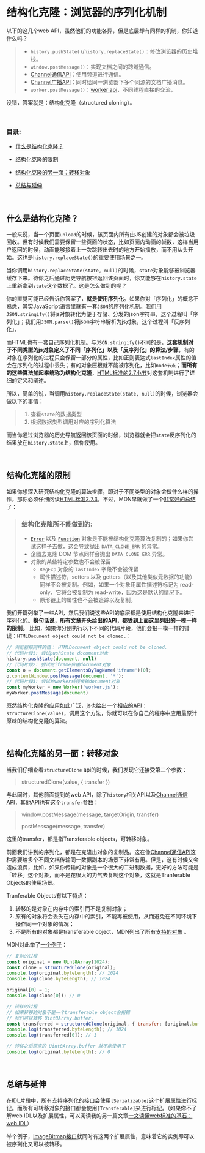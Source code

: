 # 结构化克隆：浏览器的序列化机制

以下的这几个web API，虽然他们的功能各异，但是底层却有同样的机制，你知道什么吗？

> - `history.pushState()`/`history.replaceState()`：修改浏览器的历史堆栈。
> - `window.postMessage()`：实现文档之间的跨域通信。
> - [Channel通信API](https://developer.mozilla.org/zh-CN/docs/Web/API/Channel_Messaging_API)：使用频道进行通信。
> - [Channel广播API](https://developer.mozilla.org/zh-CN/docs/Web/API/Broadcast_Channel_API)：同时给同一浏览器下多个同源的文档广播消息。
> - `worker.postMessage()`：[worker api](https://developer.mozilla.org/zh-CN/docs/Web/API/Web_Workers_API/Using_web_workers)，不同线程直接的交流，

没错，答案就是：结构化克隆（structured cloning）。


<br/>


### 目录:

- [什么是结构化克隆？](#什么是结构化克隆)

- [结构化克隆的限制](#结构化克隆的限制)

- [结构化克隆的另一面：转移对象](#结构化克隆的另一面转移对象)

- [总结与延伸](#总结与延伸)
<br/>


## 什么是结构化克隆？

一般来说，当一个页面`unload`的时候，该页面内所有由JS创建的对象都会被垃圾回收。但有时候我们需要保留一些页面的状态，比如页面内动画的帧数，这样当用户返回的时候，动画能够接着上一次跳转出去时的地方开始播放，而不用从头开始。这也是`history.replaceState()`的重要使用场景之一。

当你调用`history.replaceState(state, null)`的时候，`state`对象能够被浏览器缓存下来。待你之后通过历史导航按钮返回该页面时，你又能够在`history.state`上重新拿到`state`这个数据了。这是怎么做到的呢？

你的直觉可能已经告诉你答案了，**就是使用序列化**。如果你对「序列化」的概念不熟悉，其实JavaScript语言里就有一套`JSON`的序列化机制。我们用`JSON.stringify()`将js对象转化为便于存储、分发的json字符串，这个过程叫「序列化」；我们用`JSON.parse()`将json字符串解析为js对象，这个过程叫「反序列化」。

而HTML也有一套自己序列化机制。与`JSON.stringify()`不同的是，**这套机制对于不同类型的js对象定义了不同「序列化」以及「反序列化」的算法/步骤**，有的对象在序列化的过程只会保留一部分的属性，比如正则表达式`lastIndex`属性的值会在序列化的过程中丢失；有的对象压根就不能被序列化，比如`node节点`；**而所有的这些算法加起来统称为结构化克隆**，[HTML标准的2.7小节](https://html.spec.whatwg.org/#safe-passing-of-structured-data)对这套机制进行了详细的定义和阐述。

所以，简单的说，当调用`history.replaceState(state, null)`的时候，浏览器会做以下的事情：

> 1. 查看`state`的数据类型
> 2. 根据数据类型调用对应的序列化算法

而当你通过浏览器的历史导航返回该页面的时候，浏览器就会把`state`反序列化的结果放在`history.state`上，供你使用。


<br/>


## 结构化克隆的限制

如果你想深入研究结构化克隆的算法步骤，即对于不同类型的对象会做什么样的操作，那你必须仔细阅读[HTML标准2.7.3](https://html.spec.whatwg.org/#structuredserializeinternal)。不过，MDN早就做了一个[非常好的总结](https://developer.mozilla.org/zh-CN/docs/Web/API/Web_Workers_API/Structured_clone_algorithm)了：

> ### 结构化克隆所不能做到的:
>
> - [`Error`](https://developer.mozilla.org/zh-CN/docs/Web/JavaScript/Reference/Global_Objects/Error) 以及 [`Function`](https://developer.mozilla.org/zh-CN/docs/Web/JavaScript/Reference/Global_Objects/Function) 对象是不能被结构化克隆算法复制的；如果你尝试这样子去做，这会导致抛出 `DATA_CLONE_ERR` 的异常。
> - 企图去克隆 DOM 节点同样会抛出 `DATA_CLONE_ERR` 异常。
> - 对象的某些特定参数也不会被保留
>   - `RegExp` 对象的 `lastIndex` 字段不会被保留
>   - 属性描述符，setters 以及 getters（以及其他类似元数据的功能）同样不会被复制。例如，如果一个对象用属性描述符标记为 read-only，它将会被复制为 read-write，因为这是默认的情况下。
>   - 原形链上的属性也不会被追踪以及复制。

我们开篇列举了一些API，然后我们说这些API的底层都是使用结构化克隆来进行序列化的。**换句话说，所有文章开头给出的API，都受到上面这里列出的一模一样的限制。** 比如，如果你分别执行以下不同的代码片段，他们会报一模一样的错误：`HTMLDocument object could not be cloned.`：

```js
// 浏览器报同样的错： HTMLDocument object could not be cloned.
// 代码片段1: 尝试pushState document对象
history.pushState(document, null)
// 代码片段2: 尝试给iframe传输document对象
const o = document.getElementsByTagName('iframe')[0];
o.contentWindow.postMessage(document, '*'); 
// 代码片段3: 尝试给worker线程传输document对象
const myWorker = new Worker('worker.js');
myWorker.postMessage(document)
```

既然结构化克隆的应用如此广泛，js也给出一个[相应的API](https://developer.mozilla.org/zh-CN/docs/Web/API/structuredClone)：`structureClone(value)`，调用这个方法，你就可以在你自己的程序中应用最原汁原味的结构化克隆的算法。


<br/>


## 结构化克隆的另一面：转移对象

当我们仔细查看`structureClone` api的时候，我们发现它还接受第二个参数：

> structuredClone(value, { transfer })

与此同时，其他前面提到的web API，除了`history`相关API以及[Channel通信API](https://developer.mozilla.org/zh-CN/docs/Web/API/Channel_Messaging_API)，其他API也有这个`transfer`参数：

> window.postMessage(message, targetOrigin, transfer)
>
> postMessage(message, transfer)

这里的transfer，都是指Transferable objects，可转移对象。

前面我们讲到的序列化，都是在克隆出对象的复制品。这在像[Channel通信API](https://developer.mozilla.org/zh-CN/docs/Web/API/Channel_Messaging_API)这种需要给多个不同文档传输同一数据副本的场景下非常有用。但是，这有时候又会造成浪费，比如，如果你传输的对象是一个很大的二进制数据，更好的方法可能是「转移」这个对象，而不是花很大的力气去复制这个对象，这就是Tranferable Objects的使用场景。

Tranferable Objects有以下特点：

1. 转移的是对象在内存中的索引而不是复制对象；
2. 原有的对象将会丢失在内存中的索引，不能再被使用，从而避免在不同环境下操作同一个对象的情况；
3. 不是所有的对象都是transferable object，MDN列出了所有[支持的对象](https://developer.mozilla.org/en-US/docs/Glossary/Transferable_objects#supported_objects) 。

MDN对此举了[一个例子](https://developer.mozilla.org/en-US/docs/Glossary/Transferable_objects#:~:text=Transferable%20objects%20are%20objects%20that,one%20context%20at%20a%20time.)：

```js
// 复制的过程
const original = new Uint8Array(1024);
const clone = structuredClone(original);
console.log(original.byteLength); // 1024
console.log(clone.byteLength); // 1024

original[0] = 1;
console.log(clone[0]); // 0

// 转移的过程
// 如果转移的对象不是一个transferable object会报错
// 我们可以转移 Uint8Array.buffer.
const transferred = structuredClone(original, { transfer: [original.buffer] });
console.log(transferred.byteLength); // 1024
console.log(transferred[0]); // 1

// 转移之后原来的 Uint8Array.buffer 就不能使用了
console.log(original.byteLength); // 0
```


<br/>


## 总结与延伸

在IDL片段中，所有支持序列化的接口会使用`[Serializable]`这个扩展属性进行标记。而所有可转移对象的接口都会使用`[Transferable]`来进行标记。（如果你不了解web IDL以及扩展属性，可以阅读我的另一篇文章[一文读懂web标准的基石：web IDL](./2.6.md)）

举个例子，[ImageBitmap接口](https://html.spec.whatwg.org/#images-2:serializable)就同时有这两个扩展属性，意味着它的实例即可以被序列化又可以被转移。

